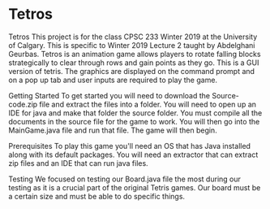 # Tetros
Tetros
This project is for the class CPSC 233 Winter 2019 at the University of Calgary. This is specific to Winter 2019 Lecture 2 taught by Abdelghani Geurbas.
Tetros is an animation game allows players to rotate falling blocks strategically to clear through rows and gain points as they go. This is a GUI version of tetris. The graphics are displayed on the command prompt and on a pop up tab and user inputs are required to play the game.

Getting Started
To get started you will need to download the Source-code.zip file and extract the files into a folder. You will need to open up an IDE for java and 
make that folder the source folder. You must compile all the documents in the source file for the game to work. You will then go into the MainGame.java file and run that file. The game will then begin.

Prerequisites
To play this game you'll need an OS that has Java installed along with its default packages. You will need an extractor that can extract zip files
and an IDE that can run java files.

Testing
We focused on testing our Board.java file the most during our testing as it is a crucial part of the original Tetris games. Our board must be a certain size and must be able to do specific things. 

